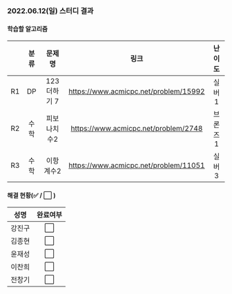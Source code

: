 ### 2022.06.12(일) 스터디 결과

#### 학습할 알고리즘

|      | 분류 |    문제명    |                 링크                  | 난이도  |
| :--: | :--: | :----------: | :-----------------------------------: | :-----: |
|  R1  |  DP  | 123더하기 7  | https://www.acmicpc.net/problem/15992 |  실버1  |
|  R2  | 수학 | 피보나치 수2 | https://www.acmicpc.net/problem/2748  | 브론즈1 |
|  R3  | 수학 |  이항 계수2  | https://www.acmicpc.net/problem/11051 |  실버3  |

#### 해결 현황(:white_check_mark: / :white_large_square:  )

|  성명  |       완료여부       |
| :----: | :------------------: |
| 강진구 | :white_large_square: |
| 김종현 | :white_large_square: |
| 윤재성 | :white_large_square: |
| 이찬희 | :white_large_square: |
| 전창기 | :white_large_square: |
